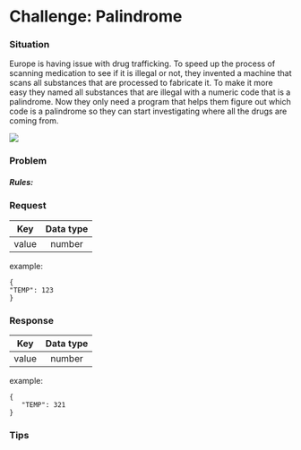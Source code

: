 # Challenge: Palindrome

### Situation

Europe is having issue with drug trafficking. To speed up the process of scanning medication to see if it is illegal or not, they invented a machine that scans all substances that are processed to fabricate it.
To make it more easy they named all substances that are illegal with a numeric code that is a palindrome. Now they only need a program that 
helps them figure out which code is a palindrome so they can start investigating where all the drugs are coming from.

<img src="http://www.panamatoday.com/sites/default/files/styles/large/public/2017-04/drug%20traffic.jpg?itok=-8RAl4Ch"/>

### Problem
##### Rules:
### Request

| Key           | Data type     | 
|:-------------:|:-------------:| 
| value         |   number      | 
example:
```
{
"TEMP": 123
}
```

### Response

| Key           | Data type     |
|:-------------:|:-------------:| 
| value         | number        |
example:    
```
{
   "TEMP": 321
}
```


### Tips